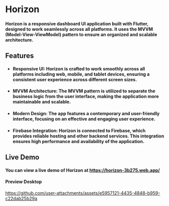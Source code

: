 # Horizon

#### Horizon is a responsive dashboard UI application built with Flutter, designed to work seamlessly across all platforms. It uses the MVVM (Model-View-ViewModel) pattern to ensure an organized and scalable architecture.

## Features
- #### Responsive UI: Horizon is crafted to work smoothly across all platforms including web, mobile, and tablet devices, ensuring a consistent user experience across different screen sizes.
- #### MVVM Architecture: The MVVM pattern is utilized to separate the business logic from the user interface, making the application more maintainable and scalable.
- #### Modern Design: The app features a contemporary and user-friendly interface, focusing on an effective and engaging user experience.
- #### Firebase Integration: Horizon is connected to Firebase, which provides reliable hosting and other backend services. This integration ensures high performance and availability of the application.

## Live Demo
#### You can view a live demo of Horizon at https://horizon-3b275.web.app/

#### Preview Desktop
https://github.com/user-attachments/assets/e5957121-4435-4848-b959-c22dab25b29a


